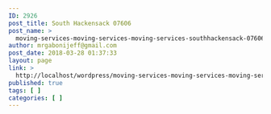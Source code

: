 ```yaml
---
ID: 2926
post_title: South Hackensack 07606
post_name: >
  moving-services-moving-services-moving-services-southhackensack-07606
author: mrgabonijeff@gmail.com
post_date: 2018-03-28 01:37:33
layout: page
link: >
  http://localhost/wordpress/moving-services-moving-services-moving-services-southhackensack-07606/
published: true
tags: [ ]
categories: [ ]
---
```

